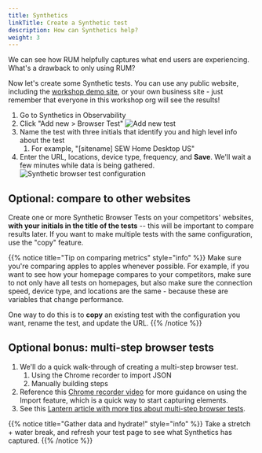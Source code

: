 ```yaml
---
title: Synthetics
linkTitle: Create a Synthetic test
description: How can Synthetics help?
weight: 3
---
```


We can see how RUM helpfully captures what end users are experiencing. What's a drawback to only using RUM?

Now let's create some Synthetic tests. You can use any public website, including the [workshop demo site](https://frothly.notsplunktshirtco.com/), or your own business site - just remember that everyone in this workshop org will see the results!

1. Go to Synthetics in Observability
1. Click "Add new > Browser Test"
![Add new test](../images/add-test.png)
1. Name the test with three initials that identify you and high level info about the test
   1. For example, "[sitename] SEW Home Desktop US" 
1. Enter the URL, locations, device type, frequency, and **Save**. We'll wait a few minutes while data is being gathered.
![Synthetic browser test configuration](../images/syn-test-config.png)

## Optional: compare to other websites
Create one or more Synthetic Browser Tests on your competitors' websites, **with your initials in the title of the tests** -- this will be important to compare results later. If you want to make multiple tests with the same configuration, use the "copy" feature.

{{% notice title="Tip on comparing metrics" style="info" %}}
Make sure you're comparing apples to apples whenever possible. For example, if you want to see how your homepage compares to your competitors, make sure to not only have all tests on homepages, but also make sure the connection speed, device type, and locations are the same - because these are variables that change performance.

One way to do this is to **copy** an existing test with the configuration you want, rename the test, and update the URL.
{{% /notice %}}

## Optional bonus: multi-step browser tests
1. We'll do a quick walk-through of creating a multi-step browser test.
   1. Using the Chrome recorder to import JSON
   1. Manually building steps 
1. Reference this [Chrome recorder video](https://splunkvideo.hubs.vidyard.com/watch/xNahnFPGDEoHfzucEVtVeE) for more guidance on using the Import feature, which is a quick way to start capturing elements.
1. See this [Lantern article with more tips about multi-step browser tests](https://lantern.splunk.com/Observability/Use_Cases/Digital_Experience_Monitoring/Running_Synthetics_browser_tests/Selectors_for_multi-step_browser_tests). 

{{% notice title="Gather data and hydrate!" style="info" %}}
Take a stretch + water break, and refresh your test page to see what Synthetics has captured.
{{% /notice %}}
